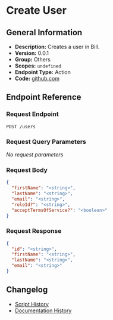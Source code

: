 <!-- BEGIN GENERATED CONTENT -->
# Create User

## General Information

- **Description:** Creates a user in Bill.
- **Version:** 0.0.1
- **Group:** Others
- **Scopes:** `undefined`
- **Endpoint Type:** Action
- **Code:** [github.com](https://github.com/NangoHQ/integration-templates/tree/main/integrations/bill-sandbox/actions/create-user.ts)


## Endpoint Reference

### Request Endpoint

`POST /users`

### Request Query Parameters

_No request parameters_

### Request Body

```json
{
  "firstName": "<string>",
  "lastName": "<string>",
  "email": "<string>",
  "roleId?": "<string>",
  "acceptTermsOfService?": "<boolean>"
}
```

### Request Response

```json
{
  "id": "<string>",
  "firstName": "<string>",
  "lastName": "<string>",
  "email": "<string>"
}
```

## Changelog

- [Script History](https://github.com/NangoHQ/integration-templates/commits/main/integrations/bill-sandbox/actions/create-user.ts)
- [Documentation History](https://github.com/NangoHQ/integration-templates/commits/main/integrations/bill-sandbox/actions/create-user.md)

<!-- END  GENERATED CONTENT -->

